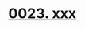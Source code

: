 # [0023. xxx](https://github.com/Tdahuyou/chrome/tree/main/0023.%20xxx)

<!-- region:toc -->

<!-- endregion:toc -->


